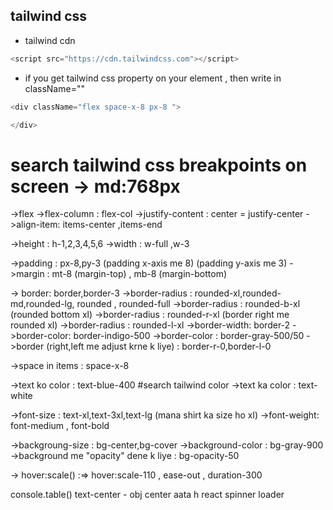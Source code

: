 ## tailwind css

- tailwind cdn
```js
<script src="https://cdn.tailwindcss.com"></script>
```
- if you get tailwind css property on your element , then write in className=""
```js
<div className="flex space-x-8 px-8 ">

</div>
```
# search tailwind css breakpoints on screen -> md:768px

->flex
->flex-column : flex-col
->justify-content : center = justify-center
->align-item: items-center ,items-end

->height : h-1,2,3,4,5,6
->width : w-full ,w-3

->padding : px-8,py-3 (padding x-axis me 8) (padding y-axis me 3)
->margin : mt-8 (margin-top) , mb-8 (margin-bottom)

-> border: border,border-3
->border-radius : rounded-xl,rounded-md,rounded-lg, rounded , rounded-full
->border-radius : rounded-b-xl (rounded bottom xl) 
->border-radius : rounded-r-xl (border right me rounded xl)
->border-radius : rounded-l-xl 
->border-width: border-2
->border-color: border-indigo-500
->border-color : border-gray-500/50
->border (right,left me adjust krne k liye) : border-r-0,border-l-0

->space in items : space-x-8

->text ko color : text-blue-400 #search tailwind color
->text ka color : text-white

->font-size : text-xl,text-3xl,text-lg (mana shirt ka size ho xl)
->font-weight: font-medium , font-bold

->backgroung-size : bg-center,bg-cover
->background-color : bg-gray-900 
->background me "opacity" dene k liye : bg-opacity-50

-> hover:scale() :=> hover:scale-110 ,
                     ease-out ,
                     duration-300


console.table()
text-center - obj center aata h
react spinner loader

